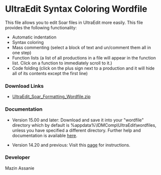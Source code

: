 # UltraEdit Syntax Coloring Wordfile #

This file allows you to edit Soar files in UltraEdit more easily.  This file provides the following functionality:
  * Automatic indentation
  * Syntax coloring
  * Mass commenting (select a block of text and un/comment them all in one step)
  * Function lists (a list of all productions in a file will appear in the function list.  Click on a function to immediately scroll to it.)
  * Code folding (click on the plus sign next to a production and it will hide all of its contents except the first line)

### Download Links ###
  * [UltraEdit\_Soar\_Formatting\_Wordfile.zip](http://web.eecs.umich.edu/~soar/downloads/AgentDevelopmentTools/UltraEdit_Soar_Formatting_Wordfile.zip)

### Documentation ###
  * Version 15.00 and later: Download and save it into your "wordfile" directory which by default is %appdata%\IDMComp\UltraEdit\wordfiles, unless you have specified a different directory. Further help and documentation is available [here](http://www.ultraedit.com/support/tutorials_power_tips/ultraedit/add_a_wordfile.html).

  * Version 14.20 and previous: Visit this [page](http://www.ultraedit.com/support/tutorials_power_tips/ultraedit/add_a_wordfile_pre_v15.html) for instructions.

### Developer ###
Mazin Assanie






